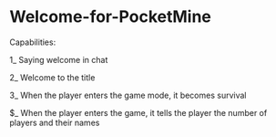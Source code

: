# Welcome-for-PocketMine


Capabilities:

1_ Saying welcome in chat

2_ Welcome to the title

3_ When the player enters the game mode, it becomes survival

$_ When the player enters the game, it tells the player the number of players and their names
